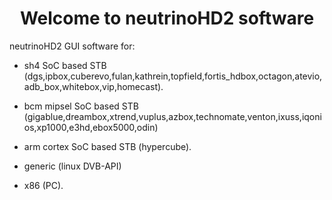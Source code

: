 
<h1 align="center">
  Welcome to neutrinoHD2 software
</h1>

neutrinoHD2 GUI software for:

- sh4 SoC based STB (dgs,ipbox,cuberevo,fulan,kathrein,topfield,fortis_hdbox,octagon,atevio,adb_box,whitebox,vip,homecast).

- bcm mipsel SoC based STB (gigablue,dreambox,xtrend,vuplus,azbox,technomate,venton,ixuss,iqonios,xp1000,e3hd,ebox5000,odin)

- arm cortex SoC based STB (hypercube).

- generic (linux DVB-API)

- x86 (PC). 
